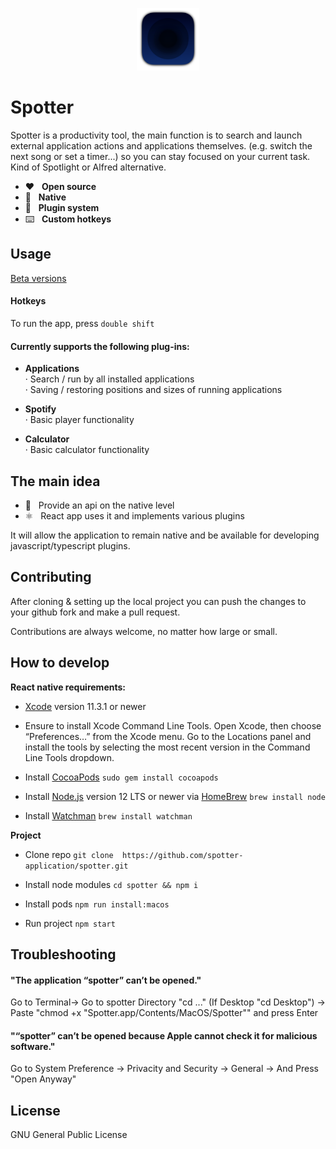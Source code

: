 <p align="center">
  <img src="/preview/icon.png?raw=true" alt="" height="100" />
</p>

# Spotter

Spotter is a productivity tool, the main function is to search and launch external application actions and applications themselves. (e.g. switch the next song or set a timer...) so you can stay focused on your current task. Kind of Spotlight or Alfred alternative.

* ❤️&nbsp;&nbsp;&nbsp;<b>Open source</b>
* 🤖&nbsp;&nbsp;&nbsp;<b>Native</b>
* 🔌&nbsp;&nbsp;&nbsp;<b>Plugin system</b>
* ⌨️&nbsp;&nbsp;&nbsp;<b>Custom hotkeys</b>

## Usage
[Beta versions](https://github.com/spotter-application/spotter/releases)

#### Hotkeys
To run the app, press ```double shift```

#### Сurrently supports the following plug-ins:
* <b>Applications</b><br/>
· Search / run by all installed applications<br/>
· Saving / restoring positions and sizes of running applications<br/>

* <b>Spotify</b><br/>
· Basic player functionality<br/>

* <b>Calculator</b><br/>
· Basic calculator functionality<br/>

## The main idea

* 🔮&nbsp;&nbsp;&nbsp;Provide an api on the native level
* ⚛️&nbsp;&nbsp;&nbsp;React app uses it and implements various plugins

It will allow the application to remain native and be available for developing javascript/typescript plugins.

## Contributing
After cloning & setting up the local project you can push the changes to your github fork and make a pull request.

Contributions are always welcome, no matter how large or small.

## How to develop
**React native requirements:**
*  [Xcode](https://apps.apple.com/us/app/xcode/id497799835?mt=12)  version 11.3.1 or newer

* Ensure to install Xcode Command Line Tools. Open Xcode, then choose “Preferences…” from the Xcode menu. Go to the Locations panel and install the tools by selecting the most recent version in the Command Line Tools dropdown.

* Install  [CocoaPods](https://guides.cocoapods.org/using/getting-started.html)
`sudo gem install cocoapods`

* Install  [Node.js](https://nodejs.org/)  version 12 LTS or newer via  [HomeBrew](https://brew.sh/)
 `brew install node`

* Install  [Watchman](https://facebook.github.io/watchman)
`brew install watchman`


**Project**
* Clone repo
`git clone  https://github.com/spotter-application/spotter.git`

* Install node modules
`cd spotter && npm i`

* Install pods
`npm run install:macos`

* Run project
`npm start`

## Troubleshooting

#### "The application “spotter” can’t be opened."

Go to Terminal-> Go to spotter Directory "cd ..." (If Desktop "cd Desktop") -> Paste "chmod +x "Spotter.app/Contents/MacOS/Spotter"" and press Enter

#### "“spotter” can’t be opened because Apple cannot check it for malicious software."

Go to System Preference -> Privacity and Security -> General -> And Press "Open Anyway"

## License
GNU General Public License
